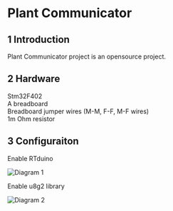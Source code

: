 # Plant Communicator

## 1 Introduction

Plant Communicator project is an opensource project.

## 2 Hardware 

Stm32F402  
A breadboard  
Breadboard jumper wires (M-M, F-F, M-F wires)  
1m Ohm resistor 

## 3 Configuraiton

Enable RTduino

![Diagram 1](https://github.com/RTduino/PlantCommunicator/blob/master/CapativeSensorDemo/RTduino.jpg?raw=true)

Enable u8g2 library

![Diagram 2](https://github.com/RTduino/PlantCommunicator/blob/master/CapativeSensorDemo/CapSensor.jpg?raw=true)



